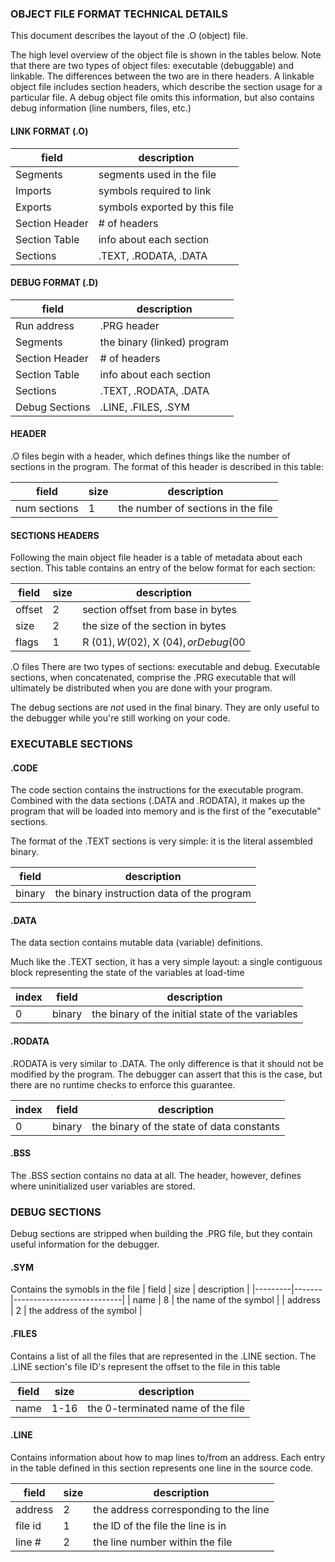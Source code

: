 ### OBJECT FILE FORMAT TECHNICAL DETAILS

This document describes the layout of the .O (object) file.

The high level overview of the object file is shown in the tables below.  Note
that there are two types of object files: executable (debuggable) and linkable.
The differences between the two are in there headers.  A linkable object file
includes section headers, which describe the section usage for a particular
file.  A debug object file omits this information, but also contains debug
information (line numbers, files, etc.)

#### LINK FORMAT (.O)
|  field         | description                   |
|----------------|-------------------------------|
| Segments       | segments used in the file     |
| Imports        | symbols required to link      |
| Exports        | symbols exported by this file |
| Section Header | # of headers                  |
| Section Table  | info about each section       |
| Sections       | .TEXT, .RODATA, .DATA         |

#### DEBUG FORMAT (.D)
|  field         | description                 |
|----------------|-----------------------------|
| Run address    | .PRG header                 |
| Segments       | the binary (linked) program |
| Section Header | # of headers                |
| Section Table  | info about each section     |
| Sections       | .TEXT, .RODATA, .DATA       |
| Debug Sections | .LINE, .FILES, .SYM         |

#### HEADER
.O files begin with a header, which defines things like the number of
sections in the program.  The format of this header is described in this table:

| field        | size | description                        |
|--------------|------|------------------------------------|
| num sections |  1   | the number of sections in the file |

#### SECTIONS HEADERS
Following the main object file header is a table of metadata about each section.
This table contains an entry of the below format for each section:

| field  | size |description                                |
|--------|------|-------------------------------------------|
| offset |   2  | section offset from base in bytes         |
| size   |   2  | the size of the section in bytes          |
| flags  |   1  | R ($01), W ($02), X ($04), or Debug ($00  |

.O files
There are two types of sections: executable and debug.  Executable
sections, when concatenated, comprise the .PRG executable that will
ultimately be distributed when you are done with your program.

The debug sections are _not_ used in the final binary.  They are
only useful to the debugger while you're still working on your code.

### EXECUTABLE SECTIONS

#### .CODE
The code section contains the instructions for the executable
program.  Combined with the data sections (.DATA and .RODATA), it makes
up the program that will be loaded into memory and is the first of the
"executable" sections.

The format of the .TEXT sections is very simple: it is the literal
assembled binary.

| field  |  description                                |
|--------|---------------------------------------------|
| binary | the binary instruction data of the program  |

#### .DATA
The data section contains mutable data (variable) definitions.

Much like the .TEXT section, it has a very simple layout: a single
contiguous block representing the state of the variables at load-time

| index | field  |  description                                     |
|-------|--------|--------------------------------------------------|
|   0   | binary | the binary of the initial state of the variables |

#### .RODATA
.RODATA is very similar to .DATA. The only difference is that it
should not be modified by the program.  The debugger can assert that
this is the case, but there are no runtime checks to enforce this
guarantee.

| index | field  |  description                                     |
|-------|--------|--------------------------------------------------|
|   0   | binary | the binary of the state of data constants        |

#### .BSS
The .BSS section contains no data at all. The header, however,
defines where uninitialized user variables are stored.

### DEBUG SECTIONS

Debug sections are stripped when building the .PRG file, but they
contain useful information for the debugger.

#### .SYM
Contains the symobls in the file
|  field  | size  | description               |
|---------|-------|---------------------------|
|  name   |   8   | the name of the symbol    |
| address |   2   | the address of the symbol |

#### .FILES
Contains a list of all the files that are represented in the .LINE
section.  The .LINE section's file ID's represent the offset to
the file in this table

| field | size     |            description            |
|-------|----------|-----------------------------------|
| name  |  1-16    | the 0-terminated name of the file |

#### .LINE
Contains information about how to map lines to/from an address.
Each entry in the table defined in this section represents one line
in the source code.

|  field  | size | description
|---------|------|---------------------------------------|
| address |   2  | the address corresponding to the line |
| file id |   1  | the ID of the file the line is in     |
| line #  |   2  | the line number within the file       |
